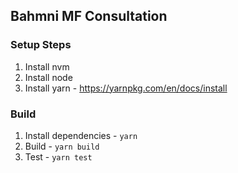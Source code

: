 Bahmni MF Consultation
----------------------

### Setup Steps

1. Install nvm
2. Install node
3. Install yarn - https://yarnpkg.com/en/docs/install

### Build

1. Install dependencies - `yarn`
2. Build - `yarn build`
3. Test - `yarn test`
